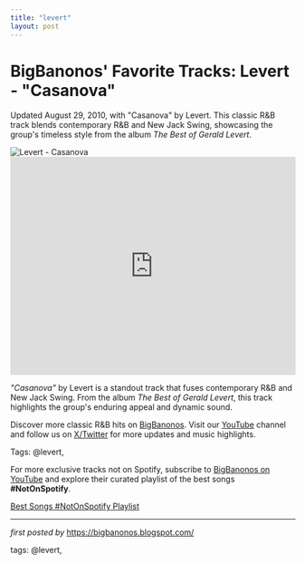 ```yaml
---
title: "levert"
layout: post
---
```

<!-- Post Title -->
<h1 >BigBanonos' Favorite Tracks: Levert - "Casanova"</h1> <!-- Introductory Text -->
<p >Updated August 29, 2010, with "Casanova" by Levert. This classic R&B track blends contemporary R&B and New Jack Swing, showcasing the group's timeless style from the album <em>The Best of Gerald Levert</em>.</p> <!-- Featured Image -->
<div > <img src="https://lh6.googleusercontent.com/2mUb9p5g4mV9LsNwNXqCKixBO0uoNgEjp1kD3n9JA0eosKSjiyCa8I1NtoBVDy31AzhanIAgBcrv8KJDSxMFMqCh9665ijnWiHZaH9Tkw89aNKRwwGtTeHqCGzULJg-fP4yUxUId" alt="Levert - Casanova" />
</div> <!-- YouTube Video Embed -->
<div > <iframe width="100%" height="385" src="https://www.youtube.com/embed/3hXOjXYjSCM" title="Casanova" frameborder="0" allow="accelerometer; autoplay; clipboard-write; encrypted-media; gyroscope; picture-in-picture; web-share" referrerpolicy="strict-origin-when-cross-origin" allowfullscreen></iframe>
</div> <!-- Song Information -->
<div > <p><em>"Casanova"</em> by Levert is a standout track that fuses contemporary R&B and New Jack Swing. From the album <em>The Best of Gerald Levert</em>, this track highlights the group's enduring appeal and dynamic sound.</p>
</div> <!-- Footer Links -->
<div > <p>Discover more classic R&B hits on <a href="https://bigbanonos.blogspot.com/" target="_blank">BigBanonos</a>. Visit our <a href="https://www.youtube.com/@BigBanonos" target="_blank">YouTube</a> channel and follow us on <a href="https://x.com/bigbanonos" target="_blank">X/Twitter</a> for more updates and music highlights.</p>
</div> <!-- Tags -->
<p >Tags: @levert,</p>


<!--Subscribe and Playlist Links-->
<div>
    <p>For more exclusive tracks not on Spotify, subscribe to <a href="https://www.youtube.com/@BigBanonos" target="_blank">BigBanonos on YouTube</a> and explore their curated playlist of the best songs <strong>#NotOnSpotify</strong>.</p>
    <p><a href="https://www.youtube.com/playlist?list=PLtuNtuTatqI0kFahUCbtbfenC_ET5O_tr" target="_blank">Best Songs #NotOnSpotify Playlist<br /></a></p></div>

<hr />

<p><em>first posted by</em> <a href="https://bigbanonos.blogspot.com/" rel="noopener" target="_new">https://bigbanonos.blogspot.com/</a></p>

<p>tags: @levert,</p>
